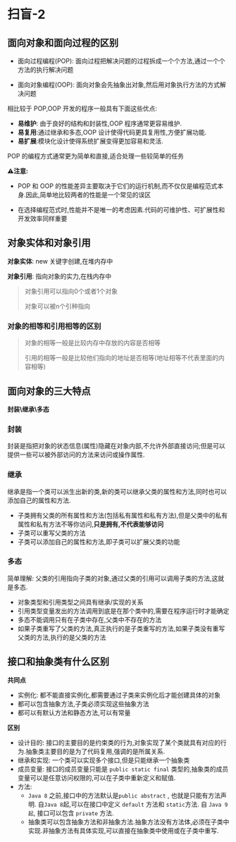 # 扫盲-2

## 面向对象和面向过程的区别

- 面向过程编程(POP): 面向过程把解决问题的过程拆成一个个方法,通过一个个方法的执行解决问题

- 面向对象编程(OOP): 面向对象会先抽象出对象,然后用对象执行方法的方式解决问题

相比较于 POP,OOP 开发的程序一般具有下面这些优点:

- **易维护**: 由于良好的结构和封装性,OOP 程序通常更容易维护.
- **易复用**:通过继承和多态,OOP 设计使得代码更具复用性,方便扩展功能.
- **易扩展**:模块化设计使得系统扩展变得更加容易和灵活.

POP 的编程方式通常更为简单和直接,适合处理一些较简单的任务

⚠️**注意:**

- POP 和 OOP 的性能差异主要取决于它们的运行机制,而不仅仅是编程范式本身.因此,简单地比较两者的性能是一个常见的误区

- 在选择编程范式时,性能并不是唯一的考虑因素.代码的可维护性、可扩展性和开发效率同样重要

## 对象实体和对象引用

**对象实体**: new 关键字创建,在堆内存中

**对象引用**: 指向对象的实力,在栈内存中

> 对象引用可以指向0个或者1个对象
>
> 对象可以被n个引种指向

### 对象的相等和引用相等的区别

> 对象的相等一般是比较内存中存放的内容是否相等
>
> 引用的相等一般是比较他们指向的地址是否相等(地址相等不代表里面的内容相等)

## 面向对象的三大特点

**封装\继承\多态**

### 封装

封装是指把对象的状态信息(属性)隐藏在对象内部,不允许外部直接访问;但是可以提供一些可以被外部访问的方法来访问或操作属性.

### 继承

继承是指一个类可以派生出新的类,新的类可以继承父类的属性和方法,同时也可以添加自己的属性和方法.

- 子类拥有父类的所有属性和方法(包括私有属性和私有方法),但是父类中的私有属性和私有方法不等你访问,**只是拥有,不代表能够访问**
- 子类可以重写父类的方法
- 子类可以添加自己的属性和方法,即子类可以扩展父类的功能

### 多态

简单理解: 父类的引用指向子类的对象,通过父类的引用可以调用子类的方法,这就是多态.

- 对象类型和引用类型之间具有继承/实现的关系
- 引用类型变量发出的方法调用到底是在那个类中的,需要在程序运行时才能确定
- 多态不能调用只有在子类中存在,父类中不存在的方法
- 如果子类重写了父类的方法,真正执行的是子类重写的方法,如果子类没有重写父类的方法,执行的是父类的方法

## 接口和抽象类有什么区别

**共同点**

- 实例化: 都不能直接实例化,都需要通过子类来实例化后才能创建具体的对象
- 都可以包含抽象方法,子类必须实现这些抽象方法
- 都可以有默认方法和静态方法,可以有常量

**区别**

- 设计目的: 接口的主要目的是约束类的行为,对象实现了某个类就具有对应的行为.抽象类主要目的是为了代码复用,强调的是所属关系.
- 继承和实现: 一个类可以实现多个接口,但是只能继承一个抽象类
- 成员变量: 接口的成员变量只能是 `public static final` 类型的,抽象类的成员变量可以是任意访问权限的,可以在子类中重新定义和赋值.
- 方法: 
  - `Java 8` 之前,接口中的方法默认是`public abstract` , 也就是只能有方法声明. 自`Java 8`起,可以在接口中定义 `default` 方法和 `static`方法. 自 `Java 9 起`, 接口可以包含 `private` 方法.
  - 抽象类可以包含抽象方法和非抽象方法.抽象方法没有方法体,必须在子类中实现.非抽象方法有具体实现,可以直接在抽象类中使用或在子类中重写.
